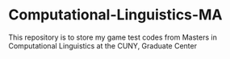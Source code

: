 # Computational-Linguistics-MA

This repository is to store my game test codes from Masters in Computational Linguistics at the CUNY, Graduate Center
